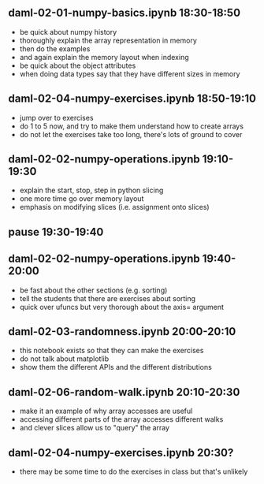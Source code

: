 ## daml-02-01-numpy-basics.ipynb 18:30-18:50

- be quick about numpy history
- thoroughly explain the array representation in memory
- then do the examples
- and again explain the memory layout when indexing
- be quick about the object attributes
- when doing data types say that they have different sizes in memory

## daml-02-04-numpy-exercises.ipynb 18:50-19:10

- jump over to exercises
- do 1 to 5 now, and try to make them understand how to create arrays
- do not let the exercises take too long, there's lots of ground to cover

## daml-02-02-numpy-operations.ipynb 19:10-19:30

- explain the start, stop, step in python slicing
- one more time go over memory layout
- emphasis on modifying slices (i.e. assignment onto slices)

## pause 19:30-19:40

## daml-02-02-numpy-operations.ipynb 19:40-20:00

- be fast about the other sections (e.g. sorting)
- tell the students that there are exercises about sorting
- quick over ufuncs but very thorough about the axis= argument

## daml-02-03-randomness.ipynb 20:00-20:10

- this notebook exists so that they can make the exercises
- do not talk about matplotlib
- show them the different APIs and the different distributions

## daml-02-06-random-walk.ipynb 20:10-20:30

- make it an example of why array accesses are useful
- accessing different parts of the array accesses different walks
- and clever slices allow us to "query" the array

## daml-02-04-numpy-exercises.ipynb 20:30?

- there may be some time to do the exercises in class but that's unlikely

